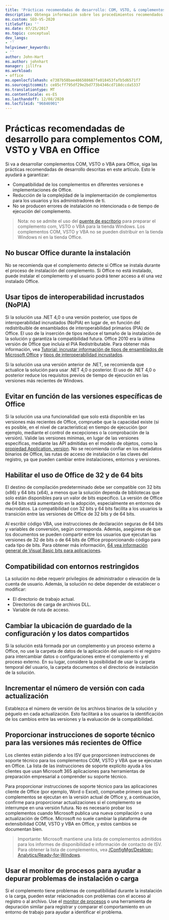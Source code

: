 ```yaml
---
title: 'Prácticas recomendadas de desarrollo: COM, VSTO, & complementos VBA en Office'
description: Obtenga información sobre los procedimientos recomendados para desarrollar complementos COM, VSTO y VBA para Microsoft Office.
ms.custom: SEO-VS-2020
titleSuffix: ''
ms.date: 07/25/2017
ms.topic: conceptual
dev_langs:
- ''
helpviewer_keywords:
- ''
author: John-Hart
ms.author: johnhart
manager: jillfra
ms.workload:
- office
ms.openlocfilehash: e7387b58bae486588687fe018453fafb5d6571f7
ms.sourcegitcommit: ce85cff795df29e2bd773b4346cd718dccda5337
ms.translationtype: MT
ms.contentlocale: es-ES
ms.lasthandoff: 12/08/2020
ms.locfileid: "96846901"
---
```

# <a name="development-best-practices-for-com-vsto-and-vba-add-ins-in-office"></a>Prácticas recomendadas de desarrollo para complementos COM, VSTO y VBA en Office
  Si va a desarrollar complementos COM, VSTO o VBA para Office, siga las prácticas recomendadas de desarrollo descritas en este artículo.   Esto le ayudará a garantizar:

- Compatibilidad de los complementos en diferentes versiones e implementaciones de Office.
- Reducción de la complejidad de la implementación de complementos para los usuarios y los administradores de ti.
- No se producen errores de instalación no intencionada o de tiempo de ejecución del complemento.

>Nota: no se admite el uso del [puente de escritorio](/windows/uwp/porting/desktop-to-uwp-root) para preparar el complemento com, VSTO o VBA para la tienda Windows. Los complementos COM, VSTO y VBA no se pueden distribuir en la tienda Windows ni en la tienda Office.

## <a name="do-not-check-for-office-during-installation"></a>No buscar Office durante la instalación
 No se recomienda que el complemento detecte si Office se instala durante el proceso de instalación del complemento. Si Office no está instalado, puede instalar el complemento y el usuario podrá tener acceso a él una vez instalado Office.

## <a name="use-embedded-interop-types-nopia"></a>Usar tipos de interoperabilidad incrustados (NoPIA)
Si la solución usa .NET 4,0 o una versión posterior, use tipos de interoperabilidad incrustados (NoPIA) en lugar de, en función del redistribuible de ensamblados de interoperabilidad primarios (PIA) de Office. El uso de la inserción de tipos reduce el tamaño de la instalación de la solución y garantiza la compatibilidad futura. Office 2010 era la última versión de Office que incluía el PIA Redistributable. Para obtener más información, vea [Tutorial: incrustar información de tipos de ensamblados de Microsoft Office](/previous-versions/ee317478(v=vs.140)) y [tipos de interoperabilidad incrustados](/windows/uwp/porting/desktop-to-uwp-root).

Si la solución usa una versión anterior de .NET, se recomienda que actualice la solución para usar .NET 4,0 o posterior. El uso de .NET 4,0 o posterior reduce los requisitos previos de tiempo de ejecución en las versiones más recientes de Windows.

## <a name="avoid-depending-on-specific-office-versions"></a>Evitar en función de las versiones específicas de Office
Si la solución usa una funcionalidad que solo está disponible en las versiones más recientes de Office, compruebe que la capacidad existe (si es posible, en el nivel de característica) en tiempo de ejecución (por ejemplo, mediante el control de excepciones o la comprobación de la versión). Valide las versiones mínimas, en lugar de las versiones específicas, mediante las API admitidas en el modelo de objetos, como la [propiedad Application. version](<xref:Microsoft.Office.Interop.Excel._Application.Version%2A>). No se recomienda confiar en los metadatos binarios de Office, las rutas de acceso de instalación o las claves del registro, ya que pueden cambiar entre instalaciones, entornos y versiones.

## <a name="enable-both-32-bit-and-64-bit-office-usage"></a>Habilitar el uso de Office de 32 y de 64 bits
El destino de compilación predeterminado debe ser compatible con 32 bits (x86) y 64 bits (x64), a menos que la solución dependa de bibliotecas que solo están disponibles para un valor de bits específico. La versión de Office de 64 bits está aumentando en la adopción, especialmente en entornos de macrodatos. La compatibilidad con 32 bits y 64 bits facilita a los usuarios la transición entre las versiones de Office de 32 bits y de 64 bits.

Al escribir código VBA, use instrucciones de declaración seguras de 64 bits y variables de conversión, según corresponda. Además, asegúrese de que los documentos se pueden compartir entre los usuarios que ejecutan las versiones de 32 de bits o de 64 bits de Office proporcionando código para cada tipo de bits. Para obtener más información, [64 vea información general de Visual Basic bits para aplicaciones](/office/vba/Language/Concepts/Getting-Started/64-bit-visual-basic-for-applications-overview).

## <a name="support-restricted-environments"></a>Compatibilidad con entornos restringidos
La solución no debe requerir privilegios de administrador o elevación de la cuenta de usuario. Además, la solución no debe depender de establecer o modificar:

- El directorio de trabajo actual.
- Directorios de carga de archivos DLL.
- Variable de ruta de acceso.

## <a name="change-the-save-location-of-shared-data-and-settings"></a>Cambiar la ubicación de guardado de la configuración y los datos compartidos
Si la solución está formada por un complemento y un proceso externo a Office, no use la carpeta de datos de la aplicación del usuario ni el registro para intercambiar datos o configuraciones entre el complemento y el proceso externo. En su lugar, considere la posibilidad de usar la carpeta temporal del usuario, la carpeta documentos o el directorio de instalación de la solución.

## <a name="increment-the-version-number-with-each-update"></a>Incrementar el número de versión con cada actualización
Establezca el número de versión de los archivos binarios de la solución y péguelo en cada actualización. Esto facilitará a los usuarios la identificación de los cambios entre las versiones y la evaluación de la compatibilidad.

## <a name="provide-support-statements-for-the-latest-versions-of-office"></a>Proporcionar instrucciones de soporte técnico para las versiones más recientes de Office
Los clientes están pidiendo a los ISV que proporcionen instrucciones de soporte técnico para los complementos COM, VSTO y VBA que se ejecutan en Office. La lista de las instrucciones de soporte explícito ayuda a los clientes que usan Microsoft 365 aplicaciones para herramientas de preparación empresarial a comprender su soporte técnico.

Para proporcionar instrucciones de soporte técnico para las aplicaciones cliente de Office (por ejemplo, Word o Excel), compruebe primero que los complementos se ejecutan en la versión actual de Office y, a continuación, confirme para proporcionar actualizaciones si el complemento se interrumpe en una versión futura. No es necesario probar los complementos cuando Microsoft publica una nueva compilación o una actualización de Office. Microsoft no suele cambiar la plataforma de extensibilidad COM, VSTO y VBA en Office, y estos cambios se documentan bien.

>Importante: Microsoft mantiene una lista de complementos admitidos para los informes de disponibilidad e información de contacto de ISV. Para obtener la lista de complementos, vea [/ConfigMgr/Desktop-Analytics/Ready-for-Windows](/configmgr/desktop-analytics/ready-for-windows).

## <a name="use-process-monitor-to-help-debug-installation-or-loading-issues"></a>Usar el monitor de procesos para ayudar a depurar problemas de instalación o carga
Si el complemento tiene problemas de compatibilidad durante la instalación o la carga, pueden estar relacionados con problemas con el acceso al registro o al archivo. Use el [monitor de procesos](/sysinternals/downloads/procmon) o una herramienta de depuración similar para registrar y comparar el comportamiento en un entorno de trabajo para ayudar a identificar el problema.
